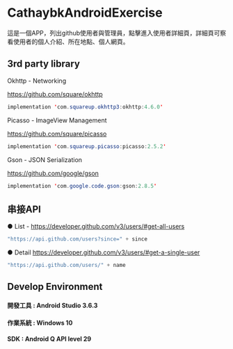 # CathaybkAndroidExercise

這是一個APP，列出github使用者與管理員，點擊進入使用者詳細頁，詳細頁可察看使用者的個人介紹、所在地點、個人網頁。

## 3rd party library
Okhttp - Networking

https://github.com/square/okhttp
```java
implementation 'com.squareup.okhttp3:okhttp:4.6.0'
```
Picasso - ImageView Management

https://github.com/square/picasso
```java
implementation 'com.squareup.picasso:picasso:2.5.2'
```
Gson - JSON Serialization

https://github.com/google/gson
```java
implementation 'com.google.code.gson:gson:2.8.5'
```

## 串接API
● List - https://developer.github.com/v3/users/#get-all-users
```java
"https://api.github.com/users?since=" + since
```

● Detail https://developer.github.com/v3/users/#get-a-single-user

```java
"https://api.github.com/users/" + name
```

## Develop Environment
#### 開發工具 : Android Studio 3.6.3
#### 作業系統 : Windows 10
#### SDK : Android Q API level 29